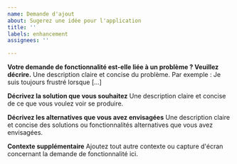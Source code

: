 ```yaml
---
name: Demande d'ajout
about: Sugerez une idée pour l'application
title: ''
labels: enhancement
assignees: ''

---
```


**Votre demande de fonctionnalité est-elle liée à un problème ? Veuillez décrire.**
Une description claire et concise du problème. Par exemple : Je suis toujours frustré lorsque [...]

**Décrivez la solution que vous souhaitez**
Une description claire et concise de ce que vous voulez voir se produire.

**Décrivez les alternatives que vous avez envisagées**
Une description claire et concise des solutions ou fonctionnalités alternatives que vous avez envisagées.

**Contexte supplémentaire**
Ajoutez tout autre contexte ou capture d'écran concernant la demande de fonctionnalité ici.
